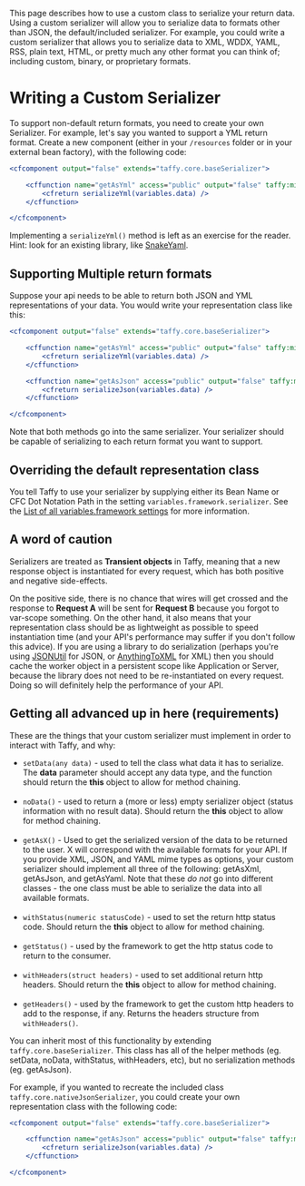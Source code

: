 This page describes how to use a custom class to serialize your return data. Using a custom serializer will allow you to serialize data to formats other than JSON, the default/included serializer. For example, you could write a custom serializer that allows you to serialize data to XML, WDDX, YAML, RSS, plain text, HTML, or pretty much any other format you can think of; including custom, binary, or proprietary formats.

# Writing a Custom Serializer

To support non-default return formats, you need to create your own Serializer. For example, let's say you wanted to support a YML return format. Create a new component (either in your `/resources` folder or in your external bean factory), with the following code:

```cfm
<cfcomponent output="false" extends="taffy.core.baseSerializer">

	<cffunction name="getAsYml" access="public" output="false" taffy:mime="application/yml">
		<cfreturn serializeYml(variables.data) />
	</cffunction>

</cfcomponent>
```

Implementing a `serializeYml()` method is left as an exercise for the reader. Hint: look for an existing library, like [SnakeYaml](http://code.google.com/p/snakeyaml/).

## Supporting Multiple return formats

Suppose your api needs to be able to return both JSON and YML representations of your data. You would write your representation class like this:

```cfm
<cfcomponent output="false" extends="taffy.core.baseSerializer">

	<cffunction name="getAsYml" access="public" output="false" taffy:mime="application/yml">
		<cfreturn serializeYml(variables.data) />
	</cffunction>

	<cffunction name="getAsJson" access="public" output="false" taffy:mime="application/json,text/json">
		<cfreturn serializeJson(variables.data) />
	</cffunction>

</cfcomponent>
```

Note that both methods go into the same serializer. Your serializer should be capable of serializing to each return format you want to support.

## Overriding the default representation class

You tell Taffy to use your serializer by supplying either its Bean Name or CFC Dot Notation Path in the setting `variables.framework.serializer`. See the [List of all variables.framework settings](http://docs.taffy.io/3.0.0/#variables-framework-settings) for more information.

## A word of caution

Serializers are treated as **Transient objects** in Taffy, meaning that a new response object is instantiated for every request, which has both positive and negative side-effects.

On the positive side, there is no chance that wires will get crossed and the response to **Request A** will be sent for **Request B** because you forgot to var-scope something. On the other hand, it also means that your representation class should be as lightweight as possible to speed instantiation time (and your API's performance may suffer if you don't follow this advice). If you are using a library to do serialization (perhaps you're using [JSONUtil](http://jsonutil.riaforge.org/) for JSON, or [AnythingToXML](http://anythingtoxml.riaforge.org/) for XML) then you should cache the worker object in a persistent scope like Application or Server, because the library does not need to be re-instantiated on every request. Doing so will definitely help the performance of your API.

## Getting all advanced up in here (requirements)

These are the things that your custom serializer must implement in order to interact with Taffy, and why:

* `setData(any data)` - used to tell the class what data it has to serialize. The **data** parameter should accept any data type, and the function should return the **this** object to allow for method chaining.<br/><br/>
* `noData()` - used to return a (more or less) empty serializer object (status information with no result data). Should return the **this** object to allow for method chaining.<br/><br/>
* `getAsX()` - Used to get the serialized version of the data to be returned to the user. X will correspond with the available formats for your API. If you provide XML, JSON, and YAML mime types as options, your custom serializer should implement all three of the following: getAsXml, getAsJson, and getAsYaml. Note that these _do not_ go into different classes - the one class must be able to serialize the data into all available formats.<br/><br/>
* `withStatus(numeric statusCode)` - used to set the return http status code. Should return the **this** object to allow for method chaining.<br/><br/>
* `getStatus()` - used by the framework to get the http status code to return to the consumer.<br/><br/>
* `withHeaders(struct headers)` - used to set additional return http headers. Should return the **this** object to allow for method chaining.<br/><br/>
* `getHeaders()` - used by the framework to get the custom http headers to add to the response, if any. Returns the headers structure from `withHeaders()`.

You can inherit most of this functionality by extending `taffy.core.baseSerializer`. This class has all of the helper methods (eg. setData, noData, withStatus, withHeaders, etc), but no serialization methods (eg. getAsJson).

For example, if you wanted to recreate the included class `taffy.core.nativeJsonSerializer`, you could create your own representation class with the following code:

```cfm
<cfcomponent output="false" extends="taffy.core.baseSerializer">

	<cffunction name="getAsJson" access="public" output="false" taffy:mime="application/json" taffy:default="true">
		<cfreturn serializeJson(variables.data) />
	</cffunction>

</cfcomponent>
```
